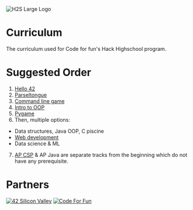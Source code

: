 ![H2S Large Logo](https://raw.githubusercontent.com/codeforfunprojects/H2SCurriculum/master/Images/H2SLogoLargeCompressed.png)

# Curriculum
The curriculum used for Code for fun's Hack Highschool program.

# Suggested Order

1. [Hello 42](https://github.com/codeforfunprojects/H2SCurriculum/blob/master/Misc/FirstDay.pdf)
2. [Parseltongue](https://github.com/codeforfunprojects/H2SCurriculum/tree/master/Parseltongue)
3. [Command line game](https://github.com/codeforfunprojects/H2SCurriculum/blob/master/GameDesign/GameDesign01.pdf)
4. [Intro to OOP](https://github.com/codeforfunprojects/H2SCurriculum/blob/master/ObjectOriented/OOP-01.pdf)
5. [Pygame](https://github.com/codeforfunprojects/H2SCurriculum/blob/master/GameDesign/GameDesign02.pdf)
6. Then, multiple options:
* Data structures, Java OOP, C piscine
* [Web development](https://github.com/codeforfunprojects/H2SCurriculum/tree/master/Web)
* Data science & ML
7. [AP CSP](https://github.com/codeforfunprojects/H2SCurriculum/tree/master/APCSP) & AP Java are separate tracks from the beginning which do not have any prerequisite.


# Partners
[![42 Silicon Valley](https://raw.githubusercontent.com/codeforfunprojects/H2SCurriculum/master/Images/42LogoCompressed.png)](https://www.42.us.org/)
[![Code For Fun](https://raw.githubusercontent.com/codeforfunprojects/H2SCurriculum/master/Images/CFFLogoCompressed.png)](https://www.codeforfun.com/)
